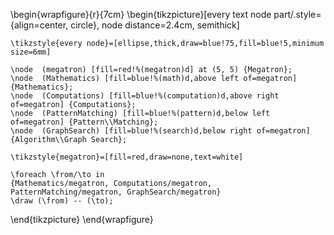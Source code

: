
\begin{wrapfigure}{r}{7cm}
\begin{tikzpicture}[every text node part/.style={align=center, circle}, node
distance=2.4cm, semithick]

    \tikzstyle{every node}=[ellipse,thick,draw=blue!75,fill=blue!5,minimum size=6mm]

    \node  (megatron) [fill=red!%(megatron)d] at (5, 5) {Megatron};
    \node  (Mathematics) [fill=blue!%(math)d,above left of=megatron] {Mathematics};
    \node  (Computations) [fill=blue!%(computation)d,above right of=megatron] {Computations};
    \node  (PatternMatching) [fill=blue!%(pattern)d,below left of=megatron] {Pattern\\Matching};
    \node  (GraphSearch) [fill=blue!%(search)d,below right of=megatron] {Algorithm\\Graph Search};

    \tikzstyle{megatron}=[fill=red,draw=none,text=white]

    \foreach \from/\to in
    {Mathematics/megatron, Computations/megatron, PatternMatching/megatron, GraphSearch/megatron}
    \draw (\from) -- (\to);

\end{tikzpicture}
\end{wrapfigure}
